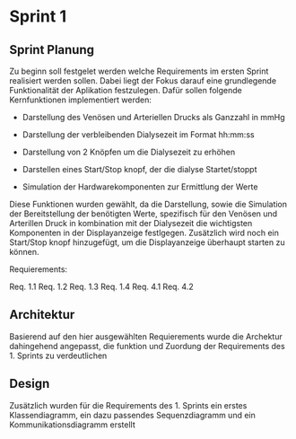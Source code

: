 # Sprint 1

## Sprint Planung

Zu beginn soll festgelet werden welche Requirements im ersten Sprint realisiert werden sollen. Dabei liegt der Fokus darauf 
eine grundlegende Funktionalität der Aplikation festzulegen. Dafür sollen folgende Kernfunktionen implementiert werden:

- Darstellung des Venösen und Arteriellen Drucks als Ganzzahl in mmHg

- Darstellung der verbleibenden Dialysezeit im Format hh:mm:ss

- Darstellung von 2 Knöpfen um die Dialysezeit zu erhöhen

- Darstellen eines Start/Stop knopf, der die dialyse Startet/stoppt

- Simulation der Hardwarekomponenten zur Ermittlung der Werte

Diese Funktionen wurden gewählt, da die Darstellung, sowie die Simulation der Bereitstellung der benötigten Werte,
spezifisch für den Venösen und Arterillen Druck in kombination mit der Dialysezeit die wichtigsten Komponenten in
der Displayanzeige festlgegen. Zusätzlich wird noch ein Start/Stop knopf hinzugefügt, um die Displayanzeige überhaupt starten
zu können.

Requierements:

Req. 1.1 
Req. 1.2
Req. 1.3
Req. 1.4
Req. 4.1
Req. 4.2

## Architektur

Basierend auf den hier ausgewählten Requierements wurde die Archektur dahingehend angepasst, die funktion und Zuordung der 
Requirements des 1. Sprints zu verdeutlichen


## Design

Zusätzlich wurden für die Requirements des 1. Sprints ein erstes Klassendiagramm, ein dazu passendes Sequenzdiagramm und 
ein Kommunikationsdiagramm erstellt

